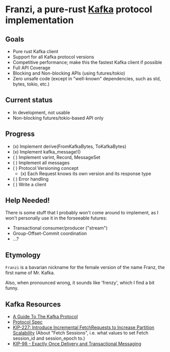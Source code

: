 # Franzi, a pure-rust [Kafka](https://kafka.apache.org) protocol implementation

## Goals

* Pure rust Kafka client
* Support for all Kafka protocol versions
* Competitive performance; make this the fastest Kafka client if possible
* Full API Coverage
* Blocking and Non-blocking APIs (using futures/tokio)
* Zero unsafe code (except in "well-known" dependencies, such as std, bytes, tokio, etc.)

## Current status

* In development, not usable
* Non-blocking futures/tokio-based API only

## Progress

* (x) Implement derive(FromKafkaBytes, ToKafkaBytes)
* (x) Implement kafka_message!()
* ( ) Implement varint, Record, MessageSet
* ( ) Implement all messages
* ( ) Protocol Versioning concept
  * (x) Each Request knows its own version and its response type
* ( ) Error handling
* ( ) Write a client

## Help Needed!

There is some stuff that I probably won't come around to implement, as I won't personally use it in the
forseeable futures:

* Transactional consumer/producer ("stream")
* Group-Offset-Commit coordination
* ...?

## Etymology

`Franzi` is a bavarian nickname for the female version of the name Franz, the first name of Mr. Kafka.

Also, when pronounced wrong, it sounds like 'frenzy', which I find a bit funny.

## Kafka Resources

* [A Guide To The Kafka Protocol](https://cwiki.apache.org/confluence/display/KAFKA/A+Guide+To+The+Kafka+Protocol)
* [Protocol Spec](http://kafka.apache.org/protocol.html)
* [KIP-227: Introduce Incremental FetchRequests to Increase Partition Scalability](https://cwiki.apache.org/confluence/display/KAFKA/KIP-227%3A+Introduce+Incremental+FetchRequests+to+Increase+Partition+Scalability) (About "Fetch Sessions", i.e. what values to set Fetch session_id and session_epoch to.)
* [ KIP-98 - Exactly Once Delivery and Transactional Messaging](https://cwiki.apache.org/confluence/display/KAFKA/KIP-98+-+Exactly+Once+Delivery+and+Transactional+Messaging)